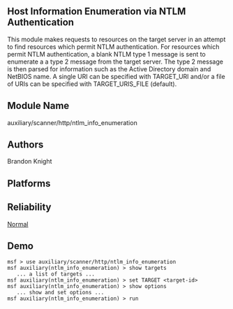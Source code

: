## Host Information Enumeration via NTLM Authentication

This module makes requests to resources on the target server 
in an attempt to find resources which permit NTLM 
authentication. For resources which permit NTLM 
authentication, a blank NTLM type 1 message is sent to 
enumerate a a type 2 message from the target server. The 
type 2 message is then parsed for information such as the 
Active Directory domain and NetBIOS name. A single URI can 
be specified with TARGET_URI and/or a file of URIs can be 
specified with TARGET_URIS_FILE (default).


## Module Name
auxiliary/scanner/http/ntlm_info_enumeration

## Authors
Brandon Knight





## Platforms


## Reliability
[Normal](https://github.com/rapid7/metasploit-framework/wiki/Exploit-Ranking)

## Demo

```
msf > use auxiliary/scanner/http/ntlm_info_enumeration
msf auxiliary(ntlm_info_enumeration) > show targets
   ... a list of targets ...
msf auxiliary(ntlm_info_enumeration) > set TARGET <target-id>
msf auxiliary(ntlm_info_enumeration) > show options
   ... show and set options ...
msf auxiliary(ntlm_info_enumeration) > run
```
    
    
